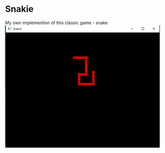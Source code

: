 # Snakie
My own implemention of this classic game - snake
![Example](https://github.com/YudjinSud/Snakie/blob/master/long%20long%20snake.png)
